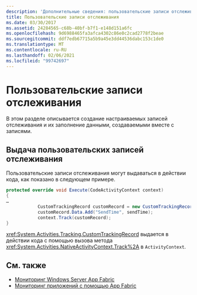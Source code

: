 ```yaml
---
description: 'Дополнительные сведения: пользовательские записи отслеживания'
title: Пользовательские записи отслеживания
ms.date: 03/30/2017
ms.assetid: 24284565-c68b-40bf-b7f1-e148d151a6fc
ms.openlocfilehash: 9d6988465fa3afca4302c86e0c2cad2778f2beae
ms.sourcegitcommit: ddf7edb67715a5b9a45e3dd44536dabc153c1de0
ms.translationtype: MT
ms.contentlocale: ru-RU
ms.lasthandoff: 02/06/2021
ms.locfileid: "99742697"
---
```

# <a name="custom-tracking-records"></a>Пользовательские записи отслеживания

В этом разделе описывается создание настраиваемых записей отслеживания и их заполнение данными, создаваемыми вместе с записями.

## <a name="emitting-custom-tracking-records"></a>Выдача пользовательских записей отслеживания

Пользовательские записи отслеживания могут выдаваться в действии кода, как показано в следующем примере.

```csharp
protected override void Execute(CodeActivityContext context)
{
…
            CustomTrackingRecord customRecord = new CustomTrackingRecord("CustomEmailSentEvent");
            customRecord.Data.Add("SendTime", sendTime);
            context.Track(customRecord);
}
```

<xref:System.Activities.Tracking.CustomTrackingRecord> выдается в действии кода с помощью вызова метода <xref:System.Activities.NativeActivityContext.Track%2A> в `ActivityContext`.

## <a name="see-also"></a>См. также

- [Мониторинг Windows Server App Fabric](/previous-versions/appfabric/ee677251(v=azure.10))
- [Мониторинг приложений с помощью App Fabric](/previous-versions/appfabric/ee677276(v=azure.10))
